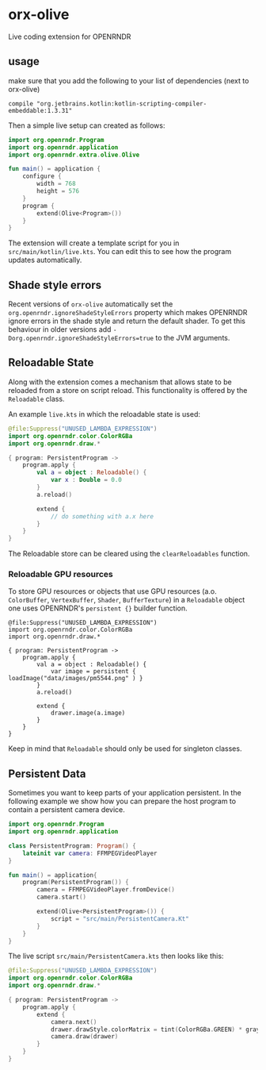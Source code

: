 # orx-olive

Live coding extension for OPENRNDR

## usage

make sure that you add the following to your list of dependencies (next to orx-olive)
```
compile "org.jetbrains.kotlin:kotlin-scripting-compiler-embeddable:1.3.31"
```

Then a simple live setup can created as follows:

```kotlin
import org.openrndr.Program
import org.openrndr.application
import org.openrndr.extra.olive.Olive

fun main() = application {
    configure {
        width = 768
        height = 576
    }
    program {
        extend(Olive<Program>())
    }
}
```

The extension will create a template script for you in `src/main/kotlin/live.kts`. You can
edit this to see how the program updates automatically.

## Shade style errors

Recent versions of `orx-olive` automatically set the `org.openrndr.ignoreShadeStyleErrors` property which
makes OPENRNDR ignore errors in the shade style and return the default shader. To get this behaviour in 
older versions add `-Dorg.openrndr.ignoreShadeStyleErrors=true` to the JVM arguments.

## Reloadable State

Along with the extension comes a mechanism that allows state to be reloaded from a store on script reload.
This functionality is offered by the `Reloadable` class.

An example `live.kts` in which the reloadable state is used:
```kotlin
@file:Suppress("UNUSED_LAMBDA_EXPRESSION")
import org.openrndr.color.ColorRGBa
import org.openrndr.draw.*

{ program: PersistentProgram ->
    program.apply {
        val a = object : Reloadable() {
            var x : Double = 0.0
        } 
        a.reload()

        extend {
            // do something with a.x here
        }
    }
}
```

The Reloadable store can be cleared using the `clearReloadables` function. 

### Reloadable GPU resources

To store GPU resources or objects that use GPU resources (a.o. `ColorBuffer`, `VertexBuffer`, `Shader`, `BufferTexture`)  in a `Reloadable` object one uses OPENRNDR's 
`persistent {}` builder function.

```!kotlin
@file:Suppress("UNUSED_LAMBDA_EXPRESSION")
import org.openrndr.color.ColorRGBa
import org.openrndr.draw.*

{ program: PersistentProgram ->
    program.apply {
        val a = object : Reloadable() {
            var image = persistent { loadImage("data/images/pm5544.png" ) }
        }
        a.reload()

        extend {
            drawer.image(a.image)
        }
    }
}
```




Keep in mind that `Reloadable` should only be used for singleton classes.

## Persistent Data
Sometimes you want to keep parts of your application persistent. In the following example
we show how you can prepare the host program to contain a persistent camera device.

```kotlin
import org.openrndr.Program
import org.openrndr.application

class PersistentProgram: Program() {
    lateinit var camera: FFMPEGVideoPlayer
}

fun main() = application{
    program(PersistentProgram()) {
        camera = FFMPEGVideoPlayer.fromDevice()
        camera.start()

        extend(Olive<PersistentProgram>()) {
            script = "src/main/PersistentCamera.Kt"
        }
    }
}
```

The live script `src/main/PersistentCamera.kts` then looks like this:

```kotlin
@file:Suppress("UNUSED_LAMBDA_EXPRESSION")
import org.openrndr.color.ColorRGBa
import org.openrndr.draw.*

{ program: PersistentProgram ->
    program.apply {
        extend {
            camera.next()
            drawer.drawStyle.colorMatrix = tint(ColorRGBa.GREEN) * grayscale(0.0, 0.0, 1.0)
            camera.draw(drawer)
        }
    }
}
```
